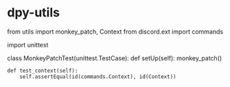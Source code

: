 # dpy-utils


from utils import monkey_patch, Context
from discord.ext import commands

import unittest


class MonkeyPatchTest(unittest.TestCase):
    def setUp(self):
        monkey_patch()

    def test_context(self):
        self.assertEqual(id(commands.Context), id(Context))
